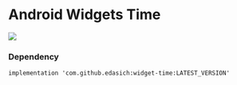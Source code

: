 # Android Widgets Time
[![](https://jitpack.io/v/edasich/widget-time.svg)](https://jitpack.io/#edasich/widget-time)

### Dependency
```
implementation 'com.github.edasich:widget-time:LATEST_VERSION'
```

